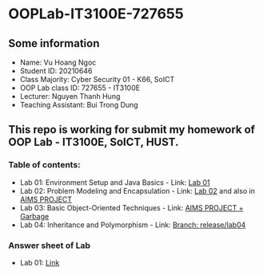 # OOPLab-IT3100E-727655

## Some information

* Name: Vu Hoang Ngoc 
* Student ID: 20210646
* Class Majority: Cyber Security 01 - K66, SoICT
* OOP Lab class ID: 727655 - IT3100E
* Lecturer: Nguyen Thanh Hung
* Teaching Assistant: Bui Trong Dung

## This repo is working for submit my homework of OOP Lab - IT3100E, SoICT, HUST.
### Table of contents:

* Lab 01: Environment Setup and Java Basics - Link: [Lab 01](./Other/Lab_01)
* Lab 02: Problem Modeling and Encapsulation - Link: [Lab 02](./Other/Lab_02) and also in [AIMS PROJECT](./AIMS/AimsProject)
* Lab 03: Basic Object-Oriented Techniques - Link: [AIMS PROJECT + Garbage](https://github.com/ngocvu2405/OOPLab-IT3100E-727655/tree/release/lab03)
* Lab 04: Inheritance and Polymorphism - Link: [Branch: release/lab04](https://github.com/ngocvu2405/OOPLab-IT3100E-727655/tree/release/lab04)

### Answer sheet of Lab

* Lab 01: [Link](./Lab_01/answer.txt)

